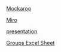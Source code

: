 [Mockaroo](https://www.mockaroo.com/)

[Miro](https://miro.com/app/board/uXjVON4nzeE=/)

[presentation](https://docs.google.com/presentation/d/1pRWtFRLvhtd1XY5RPFaxWagov7zkDvExoJv_Vq9Jhyc/edit#slide=id.g1146fdac2ef_0_1495)

[Groups Excel Sheet](https://docs.google.com/spreadsheets/d/1RaRwv7N5YDMgLShk2L9gERgNzPbT_H4H2jSAsWD1Dow/edit#gid=0)
